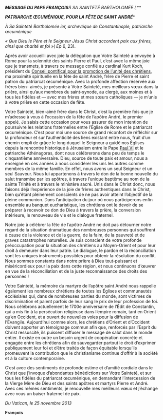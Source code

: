 ***MESSAGE DU PAPE FRANÇOIS**À SA SAINTETÉ BARTHOLOMÉE I,***

***PATRIARCHE  ŒCUMÉNIQUE, POUR LA FÊTE DE SAINT ANDRÉ****

*À Sa Sainteté  Bartholomée ier, archevêque de Constantinople, patriarche œcuménique*

*« Que Dieu le Père et le Seigneur Jésus Christ accordent paix aux frères, ainsi que charité et foi »*( *Ep* 6, 23).

Après avoir accueilli avec joie la délégation que Votre Sainteté a envoyée à Rome pour la solennité des saints Pierre et Paul, c’est avec la même joie que je transmets, à travers ce message confié au cardinal Kurt Koch, président du [Conseil pontifical pour la promotion de l’unité des chrétiens](http://www.vatican.va/roman_curia/pontifical_councils/chrstuni/index_fr.htm), ma proximité spirituelle en la fête de saint André, frère de Pierre et saint patron du patriarcat œcuménique. Avec la profonde affection réservée aux frères bien- aimés, je présente à Votre Sainteté, mes meilleurs vœux dans la prière, ainsi qu’aux membres du saint-synode, au clergé, aux moines et à tous les fidèles et — avec mes frères et mes sœurs catholiques — je m’unis à votre prière en cette occasion de fête.

Votre Sainteté, bien-aimé frère dans le Christ, c’est la première fois que je m’adresse à vous à l’occasion de la fête de l’apôtre André, le premier appelé. Je saisis cette occasion pour vous assurer de mon intention de poursuivre les relations fraternelles entre l’Église de Rome et le patriarcat œcuménique. C’est pour moi une source de grand réconfort de réfléchir sur la profondeur et sur l’authenticité des liens existant entre nous, fruit d’un chemin empli de grâce le long duquel le Seigneur a guidé nos Églises depuis la rencontre historique à Jérusalem entre le Pape [Paul VI](http://www.vatican.va/holy_father/paul_vi/index_fr.htm) et le patriarche Athénagoras, dont nous célébrerons dans peu de temps le cinquantième anniversaire. Dieu, source de toute paix et amour, nous a enseigné en ces années à nous considérer les uns les autres comme membres de la même famille. En effet, nous avons un seul Seigneur et un seul Sauveur. Nous lui appartenons à travers le don de la bonne nouvelle du salut transmise par les apôtres, à travers l’unique baptême au nom de la sainte Trinité et à travers le ministère sacré. Unis dans le Christ donc, nous faisons déjà l’expérience de la joie de frères authentiques dans le Christ, bien qu’étant pleinement conscients de ne pas avoir atteint l’objectif de la pleine communion. Dans l’anticipation du jour où nous participerons enfin ensemble au banquet eucharistique, les chrétiens ont le devoir de se préparer à recevoir ce don de Dieu à travers la prière, la conversion intérieure, le renouveau de vie et le dialogue fraternel.

Notre joie à célébrer la fête de l’apôtre André ne doit pas détourner notre regard de la situation dramatique des nombreuses personnes qui souffrent à cause de la violence et de la guerre, de la faim, de la pauvreté et de graves catastrophes naturelles. Je suis conscient de votre profonde préoccupation pour la situation des chrétiens au Moyen-Orient et pour leur droit à demeurer dans leur patrie. Le dialogue, le pardon et la réconciliation sont les uniques instruments possibles pour obtenir la résolution du conflit. Nous sommes constants dans notre prière à Dieu tout-puissant et miséricordieux pour la paix dans cette région, et nous continuons d’œuvrer en vue de la réconciliation et de la juste reconnaissance des droits des personnes !

Votre Sainteté, la mémoire du martyre de l’apôtre saint André nous rappelle également les nombreux chrétiens de toutes les Églises et communautés ecclésiales qui, dans de nombreuses parties du monde, sont victimes de discrimination et paient parfois de leur sang le prix de leur profession de foi. Nous célébrons actuellement le 1700e anniversaire de l’Édit de Constantin, qui a mis fin à la persécution religieuse dans l’empire romain, tant en Orient qu’en Occident, et a ouvert de nouvelles voies pour la diffusion de l’Évangile. Aujourd’hui comme alors, les chrétiens d’Orient et d’Occident doivent apporter un témoignage commun afin que, renforcés par l’Esprit du Christ ressuscité, ils puissent diffuser le message de salut dans le monde entier. Il existe en outre un besoin urgent de coopération concrète et engagée entre les chrétiens afin de sauvegarder partout le droit d’exprimer publiquement leur foi et d’être traités de façon équitable lorsqu’ils promeuvent la contribution que le christianisme continue d’offrir à la société et à la culture contemporaine.

C’est avec des sentiments de profonde estime et d’amitié cordiale dans le Christ que j’invoque d’abondantes bénédictions sur Votre Sainteté, et sur tous les fidèles du patriarcat œcuménique, en demandant l’intercession de la Vierge Mère de Dieu et des saints apôtres et martyrs Pierre et André. Avec ces mêmes sentiments, je renouvelle mes meilleurs vœux et j’échange avec vous un baiser fraternel de paix.

*Du Vatican, le 25 novembre 2013*

**François**